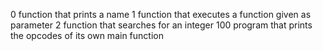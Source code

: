 0 function that prints a name
1 function that executes a function given as parameter
2 function that searches for an integer
100 program that prints the opcodes of its own main function
